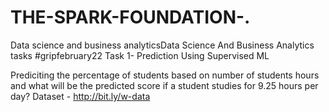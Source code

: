 # THE-SPARK-FOUNDATION-.
Data science and business analyticsData Science And Business Analytics tasks 
#gripfebruary22
Task 1- Prediction Using Supervised ML


Prediciting the percentage of students based on number of students hours and what will be the predicted score if a student studies for 9.25 hours per day? 
Dataset - http://bit.ly/w-data
